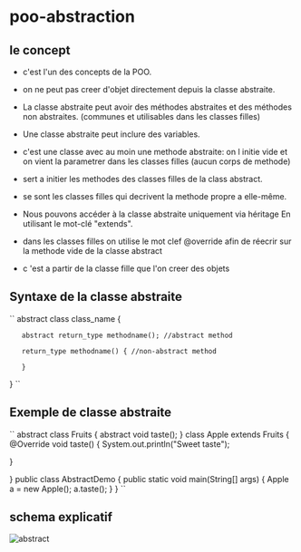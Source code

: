 # poo-abstraction


## le concept

- c'est l'un des concepts de la POO.

- on ne peut pas creer d'objet directement depuis la classe abstraite.

- La classe abstraite peut avoir des méthodes abstraites et des méthodes non abstraites. (communes et utilisables dans les classes filles)

- Une classe abstraite peut inclure des variables.

- c'est une classe avec au moin une methode abstraite: on l initie vide et on vient la parametrer dans les classes filles (aucun corps de methode)

- sert a initier les methodes des classes filles de la class abstract.

- se sont les classes filles qui decrivent la methode propre a elle-même.

- Nous pouvons accéder à la classe abstraite uniquement via héritage En utilisant le mot-clé "extends".

- dans les classes filles on utilise le mot clef @override afin de réecrir sur la methode vide de la classe abstract

- c 'est a partir de la classe fille que l'on creer des objets

## Syntaxe de la classe abstraite


 ``
 abstract class class_name {

       abstract return_type methodname(); //abstract method
       
       return_type methodname() { //non-abstract method
       
       }
}
``



## Exemple de classe abstraite


``
abstract class Fruits
{
  abstract void taste();
}
class Apple extends Fruits {
  @Override
  void taste() {
    System.out.println("Sweet taste");
    
  }
  
}
public class AbstractDemo {
  public static void main(String[] args) {
    Apple a = new Apple();
    a.taste();
  }
}
``


## schema explicatif 



![abstract](https://user-images.githubusercontent.com/66671034/153874264-27ddcfb4-18cf-4267-9e42-cd191fa7d5b8.png)
